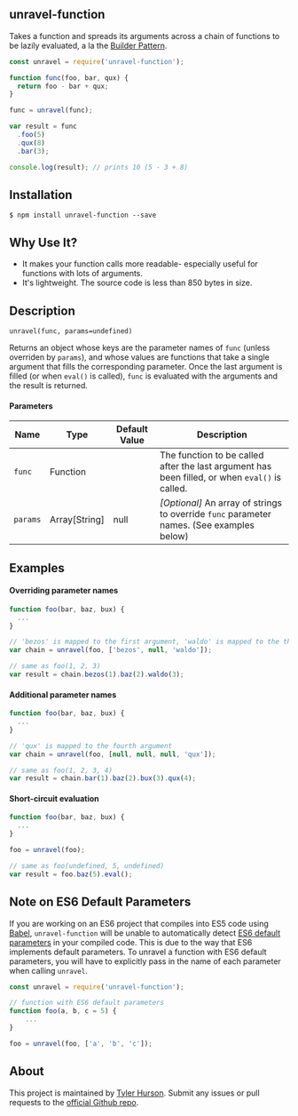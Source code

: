 ## unravel-function
Takes a function and spreads its arguments across a chain of functions to be lazily evaluated, a la the [Builder Pattern](https://sourcemaking.com/design_patterns/builder).
```javascript
const unravel = require('unravel-function');

function func(foo, bar, qux) {
  return foo - bar + qux;
}

func = unravel(func);

var result = func
  .foo(5)
  .qux(8)
  .bar(3);

console.log(result); // prints 10 (5 - 3 + 8)
```

## Installation

```shell
$ npm install unravel-function --save
```

## Why Use It?
- It makes your function calls more readable- especially useful for functions with lots of arguments.
- It's lightweight. The source code is less than 850 bytes in size.

## Description
`unravel(func, params=undefined)`

Returns an object whose keys are the parameter names of `func` (unless overriden by `params`), and whose values are functions that take a single argument that fills the corresponding parameter. Once the last argument is filled (or when `eval()` is called), `func` is evaluated with the arguments and the result is returned.

#### Parameters
| Name | Type          | Default Value | Description                                         |
|-----------|---------------|---------------|-----------------------------------------------------|
| `func`      | Function      |               | The function to be called after the last argument has been filled, or when `eval()` is called.|
| `params`    | Array[String] | null          | _[Optional]_ An array of strings to override `func` parameter names. (See examples below)          |

## Examples

#### Overriding parameter names
```javascript
function foo(bar, baz, bux) {
  ...
}

// 'bezos' is mapped to the first argument, 'waldo' is mapped to the third argument
var chain = unravel(foo, ['bezos', null, 'waldo']);

// same as foo(1, 2, 3)
var result = chain.bezos(1).baz(2).waldo(3);
```

#### Additional parameter names
```javascript
function foo(bar, baz, bux) {
  ...
}

// 'qux' is mapped to the fourth argument
var chain = unravel(foo, [null, null, null, 'qux']);

// same as foo(1, 2, 3, 4)
var result = chain.bar(1).baz(2).bux(3).qux(4);
```

#### Short-circuit evaluation
```javascript
function foo(bar, baz, bux) {
  ...
}

foo = unravel(foo);

// same as foo(undefined, 5, undefined)
var result = foo.baz(5).eval();
```

## Note on ES6 Default Parameters
If you are working on an ES6 project that compiles into ES5 code using [Babel](https://www.npmjs.com/package/@babel/cli), `unravel-function` will be unable to automatically detect [ES6 default parameters](https://developer.mozilla.org/en-US/docs/Web/JavaScript/Reference/Functions/Default_parameters) in your compiled code. This is due to the way that ES6 implements default parameters. To unravel a function with ES6 default parameters, you will have to explicitly pass in the name of each parameter when calling `unravel`.

```javascript
const unravel = require('unravel-function');

// function with ES6 default parameters
function foo(a, b, c = 5) {
    ...
}

foo = unravel(foo, ['a', 'b', 'c']);
```


## About
This project is maintained by [Tyler Hurson](https://github.com/Mariosunny). Submit any issues or pull requests to the [official Github repo](https://github.com/Mariosunny/unravel-function).